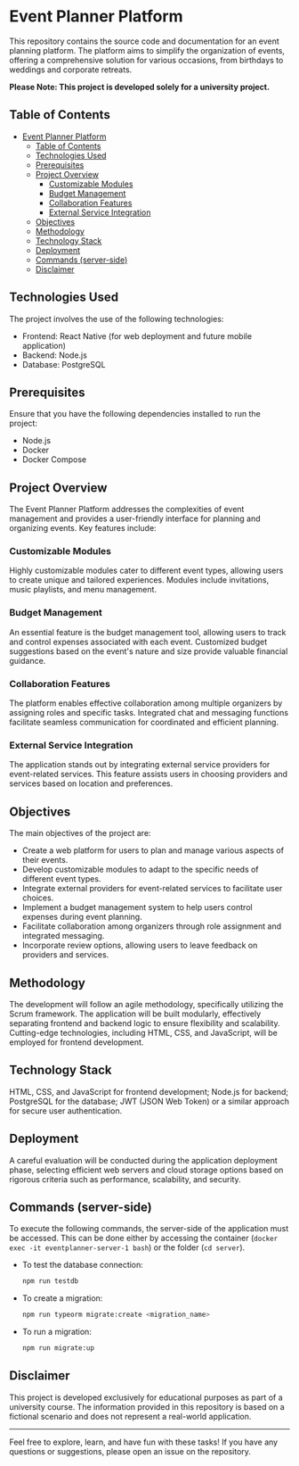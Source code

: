 # Event Planner Platform
This repository contains the source code and documentation for an event planning platform. The platform aims to simplify the organization of events, offering a comprehensive solution for various occasions, from birthdays to weddings and corporate retreats.

**Please Note: This project is developed solely for a university project.**

## Table of Contents
- [Event Planner Platform](#event-planner-platform)
  - [Table of Contents](#table-of-contents)
  - [Technologies Used](#technologies-used)
  - [Prerequisites](#prerequisites)
  - [Project Overview](#project-overview)
    - [Customizable Modules](#customizable-modules)
    - [Budget Management](#budget-management)
    - [Collaboration Features](#collaboration-features)
    - [External Service Integration](#external-service-integration)
  - [Objectives](#objectives)
  - [Methodology](#methodology)
  - [Technology Stack](#technology-stack)
  - [Deployment](#deployment)
  - [Commands (server-side)](#commands-server-side)
  - [Disclaimer](#disclaimer)

## Technologies Used
The project involves the use of the following technologies:
- Frontend: React Native (for web deployment and future mobile application)
- Backend: Node.js
- Database: PostgreSQL

## Prerequisites
Ensure that you have the following dependencies installed to run the project:
- Node.js
- Docker
- Docker Compose

## Project Overview
The Event Planner Platform addresses the complexities of event management and provides a user-friendly interface for planning and organizing events. Key features include:

### Customizable Modules
Highly customizable modules cater to different event types, allowing users to create unique and tailored experiences. Modules include invitations, music playlists, and menu management.

### Budget Management
An essential feature is the budget management tool, allowing users to track and control expenses associated with each event. Customized budget suggestions based on the event's nature and size provide valuable financial guidance.

### Collaboration Features
The platform enables effective collaboration among multiple organizers by assigning roles and specific tasks. Integrated chat and messaging functions facilitate seamless communication for coordinated and efficient planning.

### External Service Integration
The application stands out by integrating external service providers for event-related services. This feature assists users in choosing providers and services based on location and preferences.

## Objectives
The main objectives of the project are:
- Create a web platform for users to plan and manage various aspects of their events.
- Develop customizable modules to adapt to the specific needs of different event types.
- Integrate external providers for event-related services to facilitate user choices.
- Implement a budget management system to help users control expenses during event planning.
- Facilitate collaboration among organizers through role assignment and integrated messaging.
- Incorporate review options, allowing users to leave feedback on providers and services.

## Methodology
The development will follow an agile methodology, specifically utilizing the Scrum framework. The application will be built modularly, effectively separating frontend and backend logic to ensure flexibility and scalability. Cutting-edge technologies, including HTML, CSS, and JavaScript, will be employed for frontend development.

## Technology Stack
HTML, CSS, and JavaScript for frontend development; Node.js for backend; PostgreSQL for the database; JWT (JSON Web Token) or a similar approach for secure user authentication.

## Deployment
A careful evaluation will be conducted during the application deployment phase, selecting efficient web servers and cloud storage options based on rigorous criteria such as performance, scalability, and security.

## Commands (server-side)
To execute the following commands, the server-side of the application must be accessed. This can be done either by accessing the container (```docker exec -it eventplanner-server-1 bash```) or the folder (```cd server```).
- To test the database connection:
  ```bash
  npm run testdb
  ```
- To create a migration:
  ```bash
  npm run typeorm migrate:create <migration_name>
  ```
- To run a migration:
  ```bash
  npm run migrate:up
  ```

## Disclaimer
This project is developed exclusively for educational purposes as part of a university course. The information provided in this repository is based on a fictional scenario and does not represent a real-world application.

--------------------------------------------------

Feel free to explore, learn, and have fun with these tasks! If you have any questions or suggestions, please open an issue on the repository.
